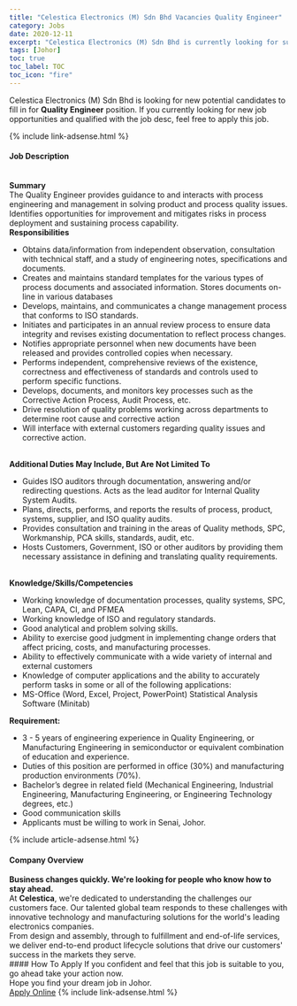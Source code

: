 ```yaml
---
title: "Celestica Electronics (M) Sdn Bhd Vacancies Quality Engineer" 
category: Jobs 
date: 2020-12-11 
excerpt: "Celestica Electronics (M) Sdn Bhd is currently looking for suitable person to fill in the Quality Engineer which positioned at Johor" 
tags: [Johor] 
toc: true 
toc_label: TOC 
toc_icon: "fire" 
--- 
```


<p>Celestica Electronics (M) Sdn Bhd is looking for new potential candidates to fill in for <b>Quality Engineer</b> position. If you currently looking for new job opportunities and qualified with the job desc, feel free to apply this job.
</p>{% include link-adsense.html %} 
<div><div><div><h4>Job Description</h4></div></div><div><div><span><div><div><br><strong>Summary</strong><div>The Quality Engineer provides guidance to and interacts with process engineering and management in solving product and process quality issues. Identifies opportunities for improvement and mitigates risks in process deployment and sustaining process capability.</div><strong>Responsibilities</strong><ul><li>Obtains data/information from independent observation, consultation with technical staff, and a study of engineering notes, specifications and documents.</li><li>Creates and maintains standard templates for the various types of process documents and associated information. Stores documents on-line in various databases</li><li>Develops, maintains, and communicates a change management process that conforms to ISO standards.</li><li>Initiates and participates in an annual review process to ensure data integrity and revises existing documentation to reflect process changes.</li><li>Notifies appropriate personnel when new documents have been released and provides controlled copies when necessary.</li><li>Performs independent, comprehensive reviews of the existence, correctness and effectiveness of standards and controls used to perform specific functions.</li><li>Develops, documents, and monitors key processes such as the Corrective Action Process, Audit Process, etc.</li><li>Drive resolution of quality problems working across departments to determine root cause and corrective action</li><li>Will interface with external customers regarding quality issues and corrective action.</li></ul><br><strong>Additional Duties May Include, But Are Not Limited To</strong><ul><li>Guides ISO auditors through documentation, answering and/or redirecting questions. Acts as the lead auditor for Internal Quality System Audits.</li><li>Plans, directs, performs, and reports the results of process, product, systems, supplier, and ISO quality audits.</li><li>Provides consultation and training in the areas of Quality methods, SPC, Workmanship, PCA skills, standards, audit, etc.</li><li>Hosts Customers, Government, ISO or other auditors by providing them necessary assistance in defining and translating quality requirements.</li></ul><br><strong>Knowledge/Skills/Competencies</strong><ul><li>Working knowledge of documentation processes, quality systems, SPC, Lean, CAPA, CI, and PFMEA</li><li>Working knowledge of ISO and regulatory standards.</li><li>Good analytical and problem solving skills.</li><li>Ability to exercise good judgment in implementing change orders that affect pricing, costs, and manufacturing processes.</li><li>Ability to effectively communicate with a wide variety of internal and external customers</li><li>Knowledge of computer applications and the ability to accurately perform tasks in some or all of the following applications:</li><li>MS-Office (Word, Excel, Project, PowerPoint) Statistical Analysis Software (Minitab)</li></ul></div><div><div><strong>Requirement:</strong></div><ul><li>3 - 5 years of engineering experience in Quality Engineering, or Manufacturing Engineering in semiconductor or equivalent combination of education and experience.</li><li>Duties of this position are performed in office (30%) and manufacturing production environments (70%).</li><li>Bachelor&#8217;s degree in related field (Mechanical Engineering, Industrial Engineering, Manufacturing Engineering, or Engineering Technology degrees, etc.)</li><li>Good communication skills</li><li>Applicants must be willing to work in Senai, Johor.</li></ul></div></div></span></div></div></div> 
{% include article-adsense.html %} 
<div><div><div><h4>Company Overview</h4></div></div><div><div><span><div><div>
<strong>Business changes quickly. We're looking for people who know how to stay ahead.</strong></div>
<div>
	At <strong>Celestica</strong>, we're dedicated to understanding the challenges our customers face. Our talented global team responds to these challenges with innovative technology and manufacturing solutions for the world's leading electronics companies.</div>
<div>
	From design and assembly, through to fulfillment and end-of-life services, we deliver end-to-end product lifecycle solutions that drive our customers' success in the markets they serve.</div></div></span></div></div></div> 
#### How To Apply 
If you confident and feel that this job is suitable to you, go ahead take your action now. <br/> 
Hope you find your dream job in Johor. <br/> 
<a href="https://www.jobstreet.com.my/en/job/quality-engineer-4442521?jobId=jobstreet-my-job-4442521&sectionRank=16&token=0~02ba60d2-c336-4b1f-81df-1d582ecc1dc5&fr=SRP%20View%20In%20New%20Ta" class="btn btn--info" target="_blank" rel="nofollow noopenner">Apply Online</a> 
{% include link-adsense.html %} 